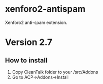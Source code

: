 # xenforo2-antispam
Xenforo2 anti-spam extension.
# Version 2.7

## How to install

1) Copy CleanTalk folder to your <xenforo root directory>/src/Addons
2) Go to ACP->Addons->Install
